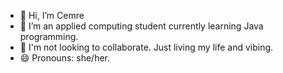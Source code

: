 - 👋 Hi, I’m Cemre
- 🌱 I’m an applied computing student currently learning Java programming.
- 💞️ I'm not looking to collaborate. Just living my life and vibing.
- 😄 Pronouns: she/her.

<!---
cemreozen/cemreozen is a ✨ special ✨ repository because its `README.md` (this file) appears on your GitHub profile.
You can click the Preview link to take a look at your changes.
--->

